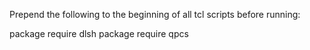 Prepend the following to the beginning of all tcl scripts before running:

package require dlsh
package require qpcs
